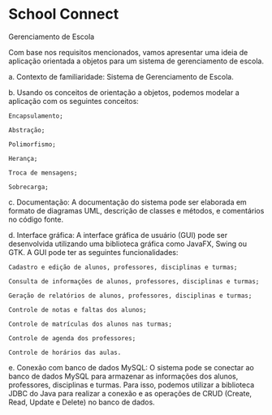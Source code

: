 # School Connect

Gerenciamento de Escola

Com base nos requisitos mencionados, vamos apresentar uma ideia de aplicação orientada a objetos para um sistema de gerenciamento de escola.

a. Contexto de familiaridade: Sistema de Gerenciamento de Escola.

b. Usando os conceitos de orientação a objetos, podemos modelar a aplicação com os seguintes conceitos:

    Encapsulamento;
		
    Abstração;
		
    Polimorfismo;
    
    Herança;
		
    Troca de mensagens;
		
    Sobrecarga;

c. Documentação: A documentação do sistema pode ser elaborada em formato de diagramas UML, descrição de classes e métodos, e comentários no código fonte.

d. Interface gráfica: A interface gráfica de usuário (GUI) pode ser desenvolvida utilizando uma biblioteca gráfica como JavaFX, Swing ou GTK. A GUI pode ter as seguintes funcionalidades:

    Cadastro e edição de alunos, professores, disciplinas e turmas;
			
    Consulta de informações de alunos, professores, disciplinas e turmas;
			
    Geração de relatórios de alunos, professores, disciplinas e turmas;
			
    Controle de notas e faltas dos alunos;
			
    Controle de matrículas dos alunos nas turmas;
			
    Controle de agenda dos professores;
			
    Controle de horários das aulas.

e. Conexão com banco de dados MySQL: O sistema pode se conectar ao banco de dados MySQL para armazenar as informações dos alunos, professores, disciplinas e turmas. Para isso, podemos utilizar a biblioteca JDBC do Java para realizar a conexão e as operações de CRUD (Create, Read, Update e Delete) no banco de dados. 
